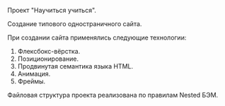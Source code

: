 Проект "Научиться учиться".

Создание типового одностраничного сайта.

При создании сайта применялись следующие технологии:
1. Флексбокс-вёрстка.
2. Позиционирование.
3. Продвинутая семантика языка HTML.
4. Анимация.
5. Фреймы.

Файловая структура проекта реализована по правилам Nested БЭМ.
